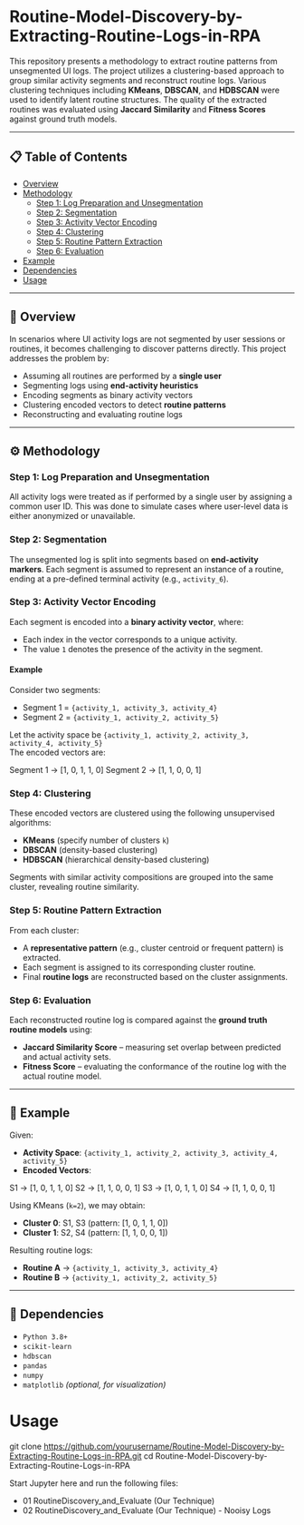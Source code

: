 # Routine-Model-Discovery-by-Extracting-Routine-Logs-in-RPA


This repository presents a methodology to extract routine patterns from unsegmented UI logs. The project utilizes a clustering-based approach to group similar activity segments and reconstruct routine logs. Various clustering techniques including **KMeans**, **DBSCAN**, and **HDBSCAN** were used to identify latent routine structures. The quality of the extracted routines was evaluated using **Jaccard Similarity** and **Fitness Scores** against ground truth models.

---

## 📋 Table of Contents

- [Overview](#overview)
- [Methodology](#methodology)
  - [Step 1: Log Preparation and Unsegmentation](#step-1-log-preparation-and-unsegmentation)
  - [Step 2: Segmentation](#step-2-segmentation)
  - [Step 3: Activity Vector Encoding](#step-3-activity-vector-encoding)
  - [Step 4: Clustering](#step-4-clustering)
  - [Step 5: Routine Pattern Extraction](#step-5-routine-pattern-extraction)
  - [Step 6: Evaluation](#step-6-evaluation)
- [Example](#example)
- [Dependencies](#dependencies)
- [Usage](#usage)



---

## 🧠 Overview

In scenarios where UI activity logs are not segmented by user sessions or routines, it becomes challenging to discover patterns directly. This project addresses the problem by:

- Assuming all routines are performed by a **single user**
- Segmenting logs using **end-activity heuristics**
- Encoding segments as binary activity vectors
- Clustering encoded vectors to detect **routine patterns**
- Reconstructing and evaluating routine logs

---

## ⚙️ Methodology

### Step 1: Log Preparation and Unsegmentation

All activity logs were treated as if performed by a single user by assigning a common user ID. This was done to simulate cases where user-level data is either anonymized or unavailable.

### Step 2: Segmentation

The unsegmented log is split into segments based on **end-activity markers**. Each segment is assumed to represent an instance of a routine, ending at a pre-defined terminal activity (e.g., `activity_6`).

### Step 3: Activity Vector Encoding

Each segment is encoded into a **binary activity vector**, where:

- Each index in the vector corresponds to a unique activity.
- The value `1` denotes the presence of the activity in the segment.

#### Example

Consider two segments:
- Segment 1 = `{activity_1, activity_3, activity_4}`
- Segment 2 = `{activity_1, activity_2, activity_5}`

Let the activity space be `{activity_1, activity_2, activity_3, activity_4, activity_5}`  
The encoded vectors are:

Segment 1 → [1, 0, 1, 1, 0]
Segment 2 → [1, 1, 0, 0, 1]


### Step 4: Clustering

These encoded vectors are clustered using the following unsupervised algorithms:

- **KMeans** (specify number of clusters `k`)
- **DBSCAN** (density-based clustering)
- **HDBSCAN** (hierarchical density-based clustering)

Segments with similar activity compositions are grouped into the same cluster, revealing routine similarity.

### Step 5: Routine Pattern Extraction

From each cluster:

- A **representative pattern** (e.g., cluster centroid or frequent pattern) is extracted.
- Each segment is assigned to its corresponding cluster routine.
- Final **routine logs** are reconstructed based on the cluster assignments.

### Step 6: Evaluation

Each reconstructed routine log is compared against the **ground truth routine models** using:

- **Jaccard Similarity Score** – measuring set overlap between predicted and actual activity sets.
- **Fitness Score** – evaluating the conformance of the routine log with the actual routine model.

---

## 🧪 Example

Given:
- **Activity Space**: `{activity_1, activity_2, activity_3, activity_4, activity_5}`
- **Encoded Vectors**:

S1 → [1, 0, 1, 1, 0]
S2 → [1, 1, 0, 0, 1]
S3 → [1, 0, 1, 1, 0]
S4 → [1, 1, 0, 0, 1]

Using KMeans (`k=2`), we may obtain:

- **Cluster 0**: S1, S3 (pattern: [1, 0, 1, 1, 0])
- **Cluster 1**: S2, S4 (pattern: [1, 1, 0, 0, 1])

Resulting routine logs:

- **Routine A** → `{activity_1, activity_3, activity_4}`
- **Routine B** → `{activity_1, activity_2, activity_5}`

---

## 🧰 Dependencies

- `Python 3.8+`
- `scikit-learn`
- `hdbscan`
- `pandas`
- `numpy`
- `matplotlib` *(optional, for visualization)*

# Usage
git clone https://github.com/yourusername/Routine-Model-Discovery-by-Extracting-Routine-Logs-in-RPA.git
cd Routine-Model-Discovery-by-Extracting-Routine-Logs-in-RPA

Start Jupyter here and run the following files:
- 01 RoutineDiscovery_and_Evaluate (Our Technique)
- 02 RoutineDiscovery_and_Evaluate (Our Technique) - Nooisy Logs